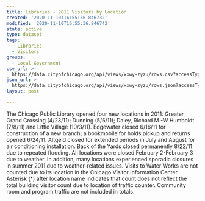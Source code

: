 ```yaml
---
title: Libraries - 2011 Visitors by Location
created: '2020-11-10T16:55:36.846732'
modified: '2020-11-10T16:55:36.846742'
state: active
type: dataset
tags:
  - Libraries
  - Visitors
groups:
  - Local Government
csv_url: >-
  https://data.cityofchicago.org/api/views/xxwy-zyzu/rows.csv?accessType=DOWNLOAD
json_url: >-
  https://data.cityofchicago.org/api/views/xxwy-zyzu/rows.json?accessType=DOWNLOAD
layout: post

---
```

The Chicago Public Library opened four new locations in 2011: Greater Grand Crossing (4/23/11); Dunning (5/6/11); Daley, Richard M.-W Humboldt (7/8/11) and Little Village (10/3/11). Edgewater closed 6/16/11 for construction of a new branch; a bookmobile for holds pickup and returns opened 6/24/11. Altgeld closed for extended periods in July and August for air conditioning installation. Back of the Yards closed permanently 8/22/11 due to repeated flooding. All locations were closed February 2-February 3 due to weather. In addition, many locations experienced sporadic closures in summer 2011 due to weather-related issues. Visits to Water Works are not counted due to its location in the Chicago Visitor Information Center.
Asterisk (*) after location name indicates that count does not reflect the total building visitor count due to location of traffic counter. Community room and program traffic are not included in totals.

